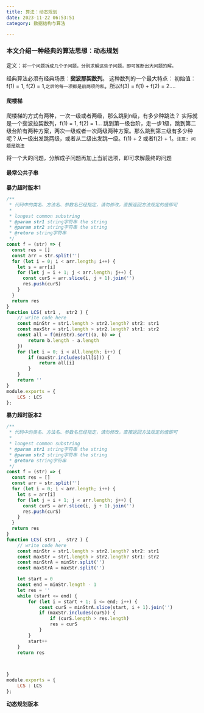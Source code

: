 ```yaml
---
title: 算法：动态规划
date: 2023-11-22 06:53:51
category: 数据结构与算法

---
```


### 本文介绍一种经典的算法思想：动态规划
定义：`将一个问题拆成几个子问题，分别求解这些子问题，即可推断出大问题的解。`

经典算法必须有经典场景：**斐波那契数列**。
这种数列的一个最大特点： 初始值：f(1) = 1, f(2) = 1,`之后的每一项都是前两项的和`。所以f(3) = f(1) + f(2) = 2....

#### 爬楼梯
爬楼梯的方式有两种，一次一级或者两级，那么跳到n级，有多少种跳法？
实际就是一个斐波拉契数列，f(1) = 1, f(2) = 1...
跳到第一级台阶，走一步1级，跳到第二级台阶有两种方案，两次一级或者一次两级两种方案。那么跳到第三级有多少种呢？从一级出发跳两级，或者从二级出发跳一级。f(1) + 2 或者f(2) + 1。`注意: 问题是跳法`

将一个大的问题，分解成子问题再加上当前选项，即可求解最终的问题

#### 最常公共子串
**暴力超时版本1**
```javascript
/**
 * 代码中的类名、方法名、参数名已经指定，请勿修改，直接返回方法规定的值即可
 *
 * longest common substring
 * @param str1 string字符串 the string
 * @param str2 string字符串 the string
 * @return string字符串
 */
const f = (str) => {
  const res = []
  const arr = str.split('')
  for (let i = 0; i < arr.length; i++) {
    let s = arr[i]
    for (let j = i + 1; j < arr.length; j++) {
      const curS = arr.slice(i, j + 1).join('')
      res.push(curS)
    }
  }
  return res
}
function LCS( str1 ,  str2 ) {
    // write code here
    const minStr = str1.length > str2.length? str2: str1
    const maxStr = str1.length > str2.length? str1: str2
    const all = f(minStr).sort((a, b) => {
        return b.length - a.length
    })
    for (let i = 0; i < all.length; i++) {
        if (maxStr.includes(all[i])) {
            return all[i]
        }
    }
    return ''
}
module.exports = {
    LCS : LCS
};
```
**暴力超时版本2**
```javascript
/**
 * 代码中的类名、方法名、参数名已经指定，请勿修改，直接返回方法规定的值即可
 *
 * longest common substring
 * @param str1 string字符串 the string
 * @param str2 string字符串 the string
 * @return string字符串
 */
const f = (str) => {
  const res = []
  const arr = str.split('')
  for (let i = 0; i < arr.length; i++) {
    let s = arr[i]
    for (let j = i + 1; j < arr.length; j++) {
      const curS = arr.slice(i, j + 1).join('')
      res.push(curS)
    }
  }
  return res
}
function LCS( str1 ,  str2 ) {
    // write code here
    const minStr = str1.length > str2.length? str2: str1
    const maxStr = str1.length > str2.length? str1: str2
    const minStrA = minStr.split('')
    const maxStrA = maxStr.split('')

    let start = 0
    const end = minStr.length - 1
    let res = ''
    while (start <= end) {
        for (let i = start + 1; i <= end; i++) {
            const curS = minStrA.slice(start, i + 1).join('')
            if (maxStr.includes(curS)) {
                if (curS.length > res.length)
                res = curS
            }
        }
        start++
    }
    return res

    

}
module.exports = {
    LCS : LCS
};
```


**动态规划版本**



